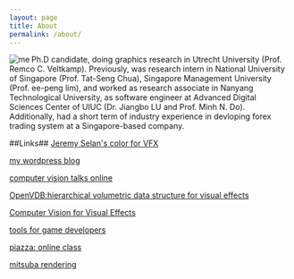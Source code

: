```yaml
---
layout: page
title: About
permalink: /about/
---
```

<p>
<img src="http://luozhipi.github.io/photo02.jpg" alt="me" title="" align="left">
Ph.D candidate, doing graphics research in Utrecht University (Prof. Remco C. Veltkamp). Previously, was research intern in National University of Singapore (Prof. Tat-Seng Chua), Singapore Management University (Prof. ee-peng lim), and worked as research associate in Nanyang Technological University, as software engineer at Advanced Digital Sciences Center of UIUC (Dr. Jiangbo LU and Prof. Minh N. Do). Additionally, had a short term of industry experience in devloping forex trading system at a Singapore-based company.
</p>

##Links##
[Jeremy Selan's color for VFX]

[my wordpress blog] 

[computer vision talks online] 

[OpenVDB:hierarchical volumetric data structure for visual effects]

[Computer Vision for Visual Effects] 

[tools for game developers] 

[piazza: online class] 

[mitsuba rendering]


[computer vision talks online]: http://www.computervisiontalks.com/
[piazza: online class]: https://piazza.com/
[tools for game developers]: https://www.codeandweb.com/
[OpenVDB:hierarchical volumetric data structure for visual effects]: http://www.openvdb.org/
[my wordpress blog]: https://luozhipi.wordpress.com/
[Computer Vision for Visual Effects]: http://cvfxbook.com/
[mitsuba rendering]: http://www.mitsuba-renderer.org/

[Jeremy Selan's color for VFX]: https://github.com/jeremyselan
